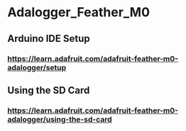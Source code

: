 # Adalogger_Feather_M0
## Arduino IDE Setup
### https://learn.adafruit.com/adafruit-feather-m0-adalogger/setup
## Using the SD Card
### https://learn.adafruit.com/adafruit-feather-m0-adalogger/using-the-sd-card
